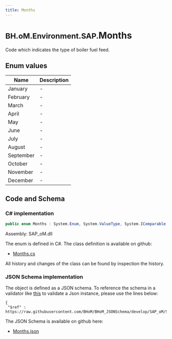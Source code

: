 ```yaml
---
title: Months
---
```


# <small>BH.oM.Environment.SAP.</small>**Months**

Code which indicates the type of boiler fuel feed.

## Enum values

| Name            | Description                                                    |
|-----------------|----------------------------------------------------------------|
| January |  -  |
| February |  -  |
| March |  -  |
| April |  -  |
| May |  -  |
| June |  -  |
| July |  -  |
| August |  -  |
| September |  -  |
| October |  -  |
| November |  -  |
| December |  -  |


## Code and Schema

### C# implementation

``` C# title="C#"
public enum Months : System.Enum, System.ValueType, System.IComparable, System.ISpanFormattable, System.IFormattable, System.IConvertible
```

Assembly: SAP_oM.dll

The enum is defined in C#. The class definition is available on github:

- [Months.cs](https://github.com/BHoM/SAP_Toolkit/blob/develop/SAP_oM/Enums\Months.cs)

All history and changes of the class can be found by inspection the history.
### JSON Schema implementation

The object is defined as a JSON schema. To reference the schema in a validator like [this](https://www.jsonschemavalidator.net/) to validate a Json instance, please use the lines below:

``` { .json .copy .select } title="JSON Schema"
{
 "$ref" : https://raw.githubusercontent.com/BHoM/BHoM_JSONSchema/develop/SAP_oM/SAP/Months.json}
```

The JSON Schema is available on github here:

- [Months.json](https://github.com/BHoM/BHoM_JSONSchema/blob/develop/SAP_oM/SAP/Months.json)
